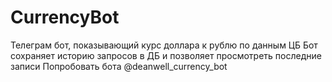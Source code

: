 # CurrencyBot
Телеграм бот, показывающий курс доллара к рублю по данным ЦБ
Бот сохраняет историю запросов в ДБ и позволяет просмотреть последние записи
Попробовать бота @deanwell_currency_bot
